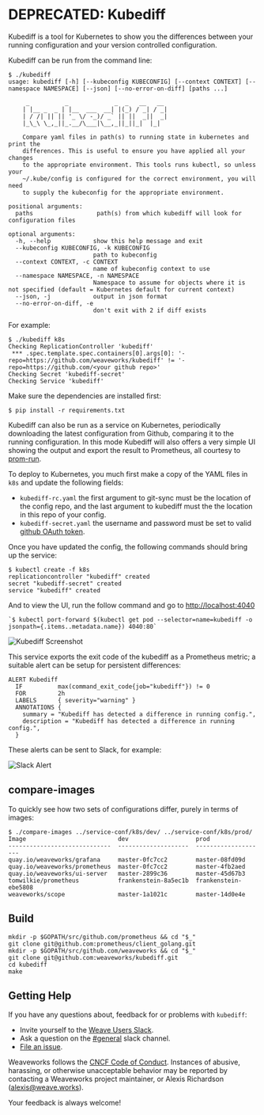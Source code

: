 # DEPRECATED: Kubediff

Kubediff is a tool for Kubernetes to show you the differences between your
running configuration and your version controlled configuration.

Kubediff can be run from the command line:

    $ ./kubediff
    usage: kubediff [-h] [--kubeconfig KUBECONFIG] [--context CONTEXT] [--namespace NAMESPACE] [--json] [--no-error-on-diff] [paths ...]

         _          _             _  _   __   __
        | |__ _  _ | |__  ___  __| |(_) / _| / _|
        | / /| || || '_ \/ -_)/ _` || ||  _||  _|
        |_\_\ \_,_||_.__/\___|\__,_||_||_|  |_|

        Compare yaml files in path(s) to running state in kubernetes and print the
        differences. This is useful to ensure you have applied all your changes
        to the appropriate environment. This tools runs kubectl, so unless your
        ~/.kube/config is configured for the correct environment, you will need
        to supply the kubeconfig for the appropriate environment.

    positional arguments:
      paths                  path(s) from which kubediff will look for configuration files

    optional arguments:
      -h, --help            show this help message and exit
      --kubeconfig KUBECONFIG, -k KUBECONFIG
                            path to kubeconfig
      --context CONTEXT, -c CONTEXT
                            name of kubeconfig context to use
      --namespace NAMESPACE, -n NAMESPACE
                            Namespace to assume for objects where it is not specified (default = Kubernetes default for current context)
      --json, -j            output in json format
      --no-error-on-diff, -e
                            don't exit with 2 if diff exists

For example:

    $ ./kubediff k8s
    Checking ReplicationController 'kubediff'
     *** .spec.template.spec.containers[0].args[0]: '-repo=https://github.com/weaveworks/kubediff' != '-repo=https://github.com/<your github repo>'
    Checking Secret 'kubediff-secret'
    Checking Service 'kubediff'

Make sure the dependencies are installed first:

    $ pip install -r requirements.txt

Kubediff can also be run as a service on Kubernetes, periodically downloading the
latest configuration from Github, comparing it to the running configuration.  In
this mode Kubediff will also offers a very simple UI showing the output and
export the result to Prometheus, all courtesy to [prom-run](https://github.com/tomwilkie/prom-run).

To deploy to Kubernetes, you much first make a copy of the YAML files in `k8s`
and update the following fields:

- `kubediff-rc.yaml` the first argument to git-sync must be the location of
  the config repo, and the last argument to kubediff must the the location
  in this repo of your config.
- `kubediff-secret.yaml` the username and password must be set to valid
  [github OAuth token](https://developer.github.com/guides/managing-deploy-keys/#https-cloning-with-oauth-tokens).

Once you have updated the config, the following commands should bring up
the service:

    $ kubectl create -f k8s
    replicationcontroller "kubediff" created
    secret "kubediff-secret" created
    service "kubediff" created

And to view the UI, run the follow command and go to [http://localhost:4040](http://localhost:4040)

    `$ kubectl port-forward $(kubectl get pod --selector=name=kubediff -o jsonpath={.items..metadata.name}) 4040:80`

![Kubediff Screenshot](/imgs/screenshot.png)

This service exports the exit code of the kubediff as a Prometheus metric;
a suitable alert can be setup for persistent differences:

    ALERT Kubediff
      IF          max(command_exit_code{job="kubediff"}) != 0
      FOR         2h
      LABELS      { severity="warning" }
      ANNOTATIONS {
        summary = "Kubediff has detected a difference in running config.",
        description = "Kubediff has detected a difference in running config.",
      }

These alerts can be sent to Slack, for example:

![Slack Alert](/imgs/alert.png)

## compare-images

To quickly see how two sets of configurations differ, purely in terms of
images:

    $ ./compare-images ../service-conf/k8s/dev/ ../service-conf/k8s/prod/
    Image                          dev                   prod
    -----------------------------  --------------------  --------------------
    quay.io/weaveworks/grafana     master-0fc7cc2        master-08fd09d
    quay.io/weaveworks/prometheus  master-0fc7cc2        master-4fb2aed
    quay.io/weaveworks/ui-server   master-2899c36        master-45d67b3
    tomwilkie/prometheus           frankenstein-8a5ec1b  frankenstein-ebe5808
    weaveworks/scope               master-1a1021c        master-14d0e4e

## Build

    mkdir -p $GOPATH/src/github.com/prometheus && cd "$_"
    git clone git@github.com:prometheus/client_golang.git
    mkdir -p $GOPATH/src/github.com/weaveworks && cd "$_"
    git clone git@github.com:weaveworks/kubediff.git
    cd kubediff
    make

## Getting Help

If you have any questions about, feedback for or problems with `kubediff`:

- Invite yourself to the <a href="https://slack.weave.works/" target="_blank">Weave Users Slack</a>.
- Ask a question on the [#general](https://weave-community.slack.com/messages/general/) slack channel.
- [File an issue](https://github.com/weaveworks/kubediff/issues/new).

Weaveworks follows the [CNCF Code of Conduct](https://github.com/cncf/foundation/blob/master/code-of-conduct.md). Instances of abusive, harassing, or otherwise unacceptable behavior may be reported by contacting a Weaveworks project maintainer, or Alexis Richardson (alexis@weave.works).

Your feedback is always welcome!
